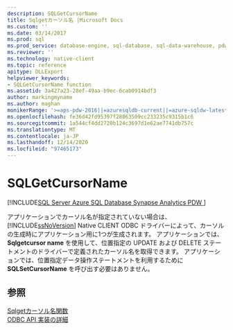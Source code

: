 ```yaml
---
description: SQLGetCursorName
title: Sqlgetカーソル名 |Microsoft Docs
ms.custom: ''
ms.date: 03/14/2017
ms.prod: sql
ms.prod_service: database-engine, sql-database, sql-data-warehouse, pdw
ms.reviewer: ''
ms.technology: native-client
ms.topic: reference
apitype: DLLExport
helpviewer_keywords:
- SQLGetCursorName function
ms.assetid: 3a427a23-28ef-49aa-b9ec-6cab0914bdf3
author: markingmyname
ms.author: maghan
monikerRange: '>=aps-pdw-2016||=azuresqldb-current||=azure-sqldw-latest||>=sql-server-2016||>=sql-server-linux-2017||=azuresqldb-mi-current'
ms.openlocfilehash: fe36d42fd95397f28863509cc233235c9315b1c6
ms.sourcegitcommit: 1a544cf4dd2720b124c3697d1e62ae7741db757c
ms.translationtype: MT
ms.contentlocale: ja-JP
ms.lasthandoff: 12/14/2020
ms.locfileid: "97465173"
---
```

# <a name="sqlgetcursorname"></a>SQLGetCursorName
[!INCLUDE[SQL Server Azure SQL Database Synapse Analytics PDW ](../../includes/applies-to-version/sql-asdb-asdbmi-asa-pdw.md)]

  アプリケーションでカーソル名が指定されていない場合は、 [!INCLUDE[ssNoVersion](../../includes/ssnoversion-md.md)] Native CLIENT ODBC ドライバーによって、カーソルの生成時にアプリケーション用に1つが生成されます。 アプリケーションでは、 **Sqlgetcursor name** を使用して、位置指定の UPDATE および DELETE ステートメントのドライバーで定義されたカーソル名を取得できます。 アプリケーションでは、位置指定データ操作ステートメントを利用するために **SQLSetCursorName** を呼び出す必要はありません。  
  
## <a name="see-also"></a>参照  
 [Sqlgetカーソル名関数](../../odbc/reference/syntax/sqlgetcursorname-function.md)   
 [ODBC API 実装の詳細](../../relational-databases/native-client-odbc-api/odbc-api-implementation-details.md)  
  
